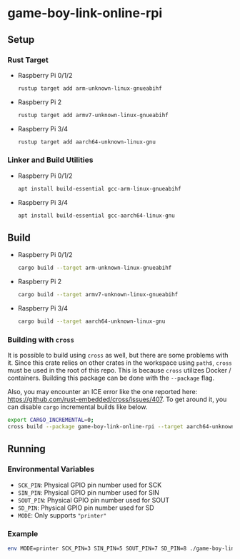 # game-boy-link-online-rpi

## Setup

### Rust Target

* Raspberry Pi 0/1/2

  ```sh
  rustup target add arm-unknown-linux-gnueabihf
  ```

* Raspberry Pi 2

  ```sh
  rustup target add armv7-unknown-linux-gnueabihf
  ```

* Raspberry Pi 3/4

  ```sh
  rustup target add aarch64-unknown-linux-gnu
  ```

### Linker and Build Utilities

* Raspberry Pi 0/1/2

  ```sh
  apt install build-essential gcc-arm-linux-gnueabihf
  ```

* Raspberry Pi 3/4

  ```sh
  apt install build-essential gcc-aarch64-linux-gnu
  ```

## Build

* Raspberry Pi 0/1/2

  ```sh
  cargo build --target arm-unknown-linux-gnueabihf
  ```

* Raspberry Pi 2

  ```sh
  cargo build --target armv7-unknown-linux-gnueabihf
  ```

* Raspberry Pi 3/4

  ```sh
  cargo build --target aarch64-unknown-linux-gnu
  ```

### Building with `cross`

It is possible to build using `cross` as well, but there are some problems with
it. Since this crate relies on other crates in the workspace using `path`s,
`cross` must be used in the root of this repo. This is because `cross` utilizes
Docker / containers. Building this package can be done with the `--package`
flag.

Also, you may encounter an ICE error like the one reported here:
<https://github.com/rust-embedded/cross/issues/407>. To get around it, you can
disable `cargo` incremental builds like below.

```sh
export CARGO_INCREMENTAL=0;
cross build --package game-boy-link-online-rpi --target aarch64-unknown-linux-gnu;
```

## Running

### Environmental Variables

* `SCK_PIN`: Physical GPIO pin number used for SCK
* `SIN_PIN`: Physical GPIO pin number used for SIN
* `SOUT_PIN`: Physical GPIO pin number used for SOUT
* `SD_PIN`: Physical GPIO pin number used for SD
* `MODE`: Only supports `"printer"`

### Example

```sh
env MODE=printer SCK_PIN=3 SIN_PIN=5 SOUT_PIN=7 SD_PIN=8 ./game-boy-link-online-rpi
```
